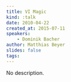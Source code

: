 ```yaml
---
title: VI Magic
kind: :talk
date: 2010-04-22
created_at: 2015-07-11
speakers:
    - Dominik Bacher
author: Matthias Beyer
slides: false
tags:
---
```


No description.
